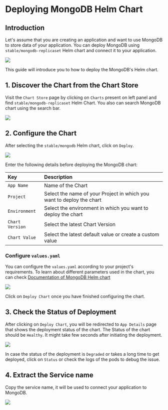 # Deploying MongoDB Helm Chart

## Introduction

Let's assume that you are creating an application and want to use MongoDB to store data of your application. You can deploy MongoDB using `stable/mongodb-replicaset` Helm chart and connect it to your application.

![](https://devtron-public-asset.s3.us-east-2.amazonaws.com/images/deploy-chart/deploying-mongodb-helm-chart/mongodb-1.jpg)

This guide will introduce you to how to deploy the MongoDB's Helm chart.

## 1. Discover the Chart from the Chart Store

Visit the `Chart Store` page by clicking on `Charts` present on left panel and find `stable/mongodb-replicaset` Helm Chart.
You also can search MongoDB chart using the search bar.

![](https://devtron-public-asset.s3.us-east-2.amazonaws.com/images/deploy-chart/deploying-mongodb-helm-chart/mongodb-2.jpg)

## 2. Configure the Chart

After selecting the `stable/mongodb` Helm chart, click on `Deploy`.

![](https://devtron-public-asset.s3.us-east-2.amazonaws.com/images/deploy-chart/deploying-mongodb-helm-chart/mongodb-3.jpg)

Enter the following details before deploying the MongoDB chart:

| Key | Description |
| :--- | :--- |
| `App Name` | Name of the Chart |
| `Project` | Select the name of your Project in which you want to deploy the chart |
| `Environment` | Select the environment in which you want to deploy the chart |
| `Chart Version` | Select the latest Chart Version |
| `Chart Value` | Select the latest default value or create a custom value |

### Configure `values.yaml`

You can configure the `values.yaml` according to your project's requirements.
To learn about different parameters used in the chart, you can check [Documentation of MongoDB Helm chart](https://hub.helm.sh/charts/bitnami/mongodb)

![](https://devtron-public-asset.s3.us-east-2.amazonaws.com/images/deploy-chart/deploying-mongodb-helm-chart/mongodb-4.jpg)

Click on `Deploy Chart` once you have finished configuring the chart.

## 3. Check the Status of Deployment

After clicking on `Deploy Chart`, you will be redirected to `App Details` page that shows the deployment status of the chart. The Status of the chart should be `Healthy`. It might take few seconds after initiating the deployment.

![](https://devtron-public-asset.s3.us-east-2.amazonaws.com/images/deploy-chart/deploying-mongodb-helm-chart/mongodb-5.jpg)

In case the status of the deployment is `Degraded` or takes a long time to get deployed, click on `Status` or check the logs of the pods to debug the issue.

## 4. Extract the Service name

Copy the service name, it will be used to connect your application to MongoDB.

![](https://devtron-public-asset.s3.us-east-2.amazonaws.com/images/deploy-chart/deploying-mongodb-helm-chart/mongodb-6.jpg)

